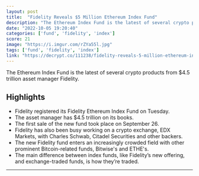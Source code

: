 ```yaml
---
layout: post
title:  "Fidelity Reveals $5 Million Ethereum Index Fund"
description: "The Ethereum Index Fund is the latest of several crypto products from $4.5 trillion asset manager Fidelity."
date: "2022-10-05 19:20:40"
categories: ['fund', 'fidelity', 'index']
score: 21
image: "https://i.imgur.com/rZYa55l.jpg"
tags: ['fund', 'fidelity', 'index']
link: "https://decrypt.co/111238/fidelity-reveals-5-million-ethereum-index-fund"
---
```


The Ethereum Index Fund is the latest of several crypto products from $4.5 trillion asset manager Fidelity.

## Highlights

- Fidelity registered its Fidelity Ethereum Index Fund on Tuesday.
- The asset manager has $4.5 trillion on its books.
- The first sale of the new fund took place on September 26.
- Fidelity has also been busy working on a crypto exchange, EDX Markets, with Charles Schwab, Citadel Securities and other backers.
- The new Fidelity fund enters an increasingly crowded field with other prominent Bitcoin-related funds, Bitwise's and ETHE's.
- The main difference between index funds, like Fidelity’s new offering, and exchange-traded funds, is how they’re traded.

---

